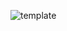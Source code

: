 ![template](https://raw.githubusercontent.com/ShriIraCatalog/resources-two/refs/heads/master/2025/04/20/20250420201200.png)
